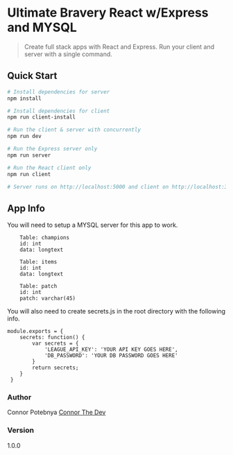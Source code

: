 # Ultimate Bravery React w/Express and MYSQL

> Create full stack apps with React and Express. Run your client and server with a single command. 

## Quick Start

``` bash
# Install dependencies for server
npm install

# Install dependencies for client
npm run client-install

# Run the client & server with concurrently
npm run dev

# Run the Express server only
npm run server

# Run the React client only
npm run client

# Server runs on http://localhost:5000 and client on http://localhost:3000
```

## App Info

You will need to setup a MYSQL server for this app to work.

```
    Table: champions
    id: int
    data: longtext

    Table: items
    id: int
    data: longtext

    Table: patch
    id: int
    patch: varchar(45)

```

You will also need to create secrets.js in the root directory with the following info.

```
module.exports = {
    secrets: function() {
        var secrets = {
            'LEAGUE_API_KEY': 'YOUR API KEY GOES HERE',
            'DB_PASSWORD': 'YOUR DB PASSWORD GOES HERE'
        }
        return secrets;
    }
 }

```

### Author

Connor Potebnya
[Connor The Dev](connorthedev.com)

### Version

1.0.0

